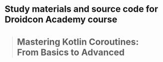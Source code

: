 # Study materials and source code for **Droidcon Academy** course 
> # Mastering Kotlin Coroutines: From Basics to Advanced  
